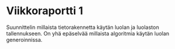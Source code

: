 # Viikkoraportti 1

Suunnittelin millaista tietorakennetta käytän luolan ja luolaston tallennukseen. On yhä epäselvää millaista algoritmia käytän luolan generoinnissa.
